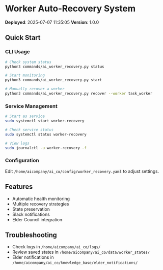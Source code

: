 # Worker Auto-Recovery System

**Deployed**: 2025-07-07 11:35:05
**Version**: 1.0.0

## Quick Start

### CLI Usage
```bash
# Check system status
python3 commands/ai_worker_recovery.py status

# Start monitoring
python3 commands/ai_worker_recovery.py start

# Manually recover a worker
python3 commands/ai_worker_recovery.py recover --worker task_worker
```

### Service Management
```bash
# Start as service
sudo systemctl start worker-recovery

# Check service status
sudo systemctl status worker-recovery

# View logs
sudo journalctl -u worker-recovery -f
```

### Configuration
Edit `/home/aicompany/ai_co/config/worker_recovery.yaml` to adjust settings.

## Features
- Automatic health monitoring
- Multiple recovery strategies
- State preservation
- Slack notifications
- Elder Council integration

## Troubleshooting
- Check logs in `/home/aicompany/ai_co/logs/`
- Review saved states in `/home/aicompany/ai_co/data/worker_states/`
- Elder notifications in `/home/aicompany/ai_co/knowledge_base/elder_notifications/`
